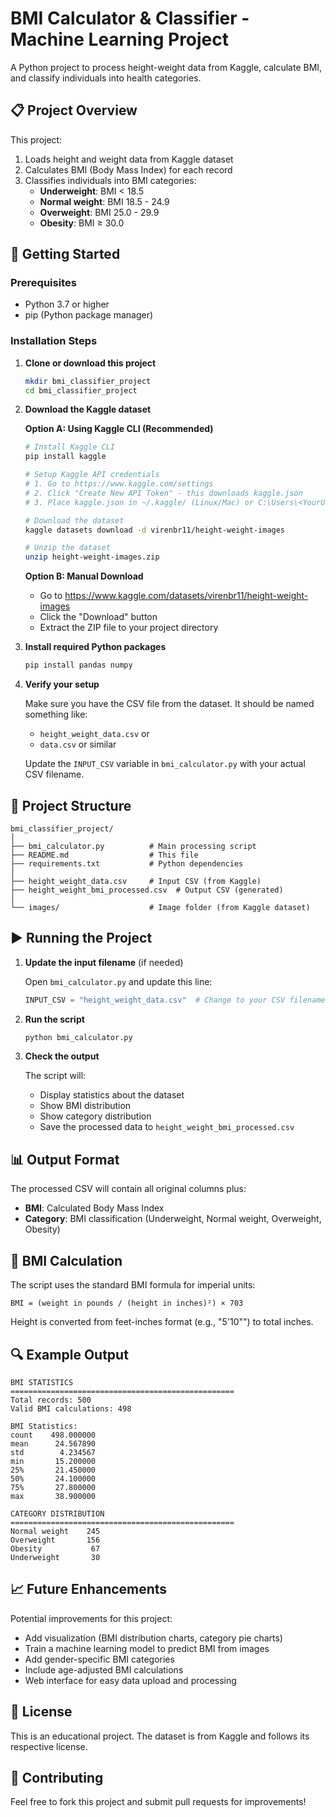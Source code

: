 # BMI Calculator & Classifier - Machine Learning Project

A Python project to process height-weight data from Kaggle, calculate BMI, and classify individuals into health categories.

## 📋 Project Overview

This project:
1. Loads height and weight data from Kaggle dataset
2. Calculates BMI (Body Mass Index) for each record
3. Classifies individuals into BMI categories:
   - **Underweight**: BMI < 18.5
   - **Normal weight**: BMI 18.5 - 24.9
   - **Overweight**: BMI 25.0 - 29.9
   - **Obesity**: BMI ≥ 30.0

## 🚀 Getting Started

### Prerequisites

- Python 3.7 or higher
- pip (Python package manager)

### Installation Steps

1. **Clone or download this project**
   ```bash
   mkdir bmi_classifier_project
   cd bmi_classifier_project
   ```

2. **Download the Kaggle dataset**
   
   **Option A: Using Kaggle CLI (Recommended)**
   ```bash
   # Install Kaggle CLI
   pip install kaggle
   
   # Setup Kaggle API credentials
   # 1. Go to https://www.kaggle.com/settings
   # 2. Click "Create New API Token" - this downloads kaggle.json
   # 3. Place kaggle.json in ~/.kaggle/ (Linux/Mac) or C:\Users\<YourUsername>\.kaggle\ (Windows)
   
   # Download the dataset
   kaggle datasets download -d virenbr11/height-weight-images
   
   # Unzip the dataset
   unzip height-weight-images.zip
   ```
   
   **Option B: Manual Download**
   - Go to https://www.kaggle.com/datasets/virenbr11/height-weight-images
   - Click the "Download" button
   - Extract the ZIP file to your project directory

3. **Install required Python packages**
   ```bash
   pip install pandas numpy
   ```

4. **Verify your setup**
   
   Make sure you have the CSV file from the dataset. It should be named something like:
   - `height_weight_data.csv` or
   - `data.csv` or similar
   
   Update the `INPUT_CSV` variable in `bmi_calculator.py` with your actual CSV filename.

## 📂 Project Structure

```
bmi_classifier_project/
│
├── bmi_calculator.py          # Main processing script
├── README.md                  # This file
├── requirements.txt           # Python dependencies
│
├── height_weight_data.csv     # Input CSV (from Kaggle)
├── height_weight_bmi_processed.csv  # Output CSV (generated)
│
└── images/                    # Image folder (from Kaggle dataset)
```

## ▶️ Running the Project

1. **Update the input filename** (if needed)
   
   Open `bmi_calculator.py` and update this line:
   ```python
   INPUT_CSV = "height_weight_data.csv"  # Change to your CSV filename
   ```

2. **Run the script**
   ```bash
   python bmi_calculator.py
   ```

3. **Check the output**
   
   The script will:
   - Display statistics about the dataset
   - Show BMI distribution
   - Show category distribution
   - Save the processed data to `height_weight_bmi_processed.csv`

## 📊 Output Format

The processed CSV will contain all original columns plus:
- **BMI**: Calculated Body Mass Index
- **Category**: BMI classification (Underweight, Normal weight, Overweight, Obesity)

## 🧮 BMI Calculation

The script uses the standard BMI formula for imperial units:

```
BMI = (weight in pounds / (height in inches)²) × 703
```

Height is converted from feet-inches format (e.g., "5'10\"") to total inches.

## 🔍 Example Output

```
BMI STATISTICS
==================================================
Total records: 500
Valid BMI calculations: 498

BMI Statistics:
count    498.000000
mean      24.567890
std        4.234567
min       15.200000
25%       21.450000
50%       24.100000
75%       27.800000
max       38.900000

CATEGORY DISTRIBUTION
==================================================
Normal weight    245
Overweight       156
Obesity           67
Underweight       30
```

## 📈 Future Enhancements

Potential improvements for this project:
- Add visualization (BMI distribution charts, category pie charts)
- Train a machine learning model to predict BMI from images
- Add gender-specific BMI categories
- Include age-adjusted BMI calculations
- Web interface for easy data upload and processing

## 📝 License

This is an educational project. The dataset is from Kaggle and follows its respective license.

## 🤝 Contributing

Feel free to fork this project and submit pull requests for improvements!